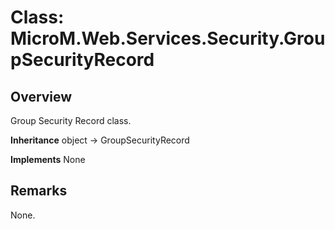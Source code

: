 # Class: MicroM.Web.Services.Security.GroupSecurityRecord
## Overview
Group Security Record class.

**Inheritance**
object -> GroupSecurityRecord

**Implements**
None

## Remarks
None.

